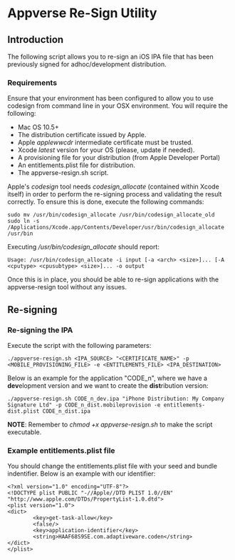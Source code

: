 # Appverse Re-Sign Utility

## Introduction

The following script allows you to re-sign an iOS IPA file that has been previously signed for adhoc/development distribution. 

### Requirements

Ensure that your environment has been configured to allow you to use codesign from command line in your OSX environment. You will require the following:

- Mac OS 10.5+
- The distribution certificate issued by Apple.
- Apple _applewwcdr_ intermediate certificate must be trusted.
- Xcode *latest* version for your OS (please, update if needed).
- A provisioning file for your distribution (from Apple Developer Portal)
- An entitlements.plist file for distribution.
- The appverse-resign.sh script.

Apple's *codesign* tool needs *codesign_allocate* (contained within Xcode itself) in order to perform the re-signing process and validating the result correctly. To ensure this is done, execute the following commands:

```
sudo mv /usr/bin/codesign_allocate /usr/bin/codesign_allocate_old
sudo ln -s /Applications/Xcode.app/Contents/Developer/usr/bin/codesign_allocate /usr/bin
```

Executing */usr/bin/codesign_allocate* should report:

```
Usage: /usr/bin/codesign_allocate -i input [-a <arch> <size>]... [-A <cputype> <cpusubtype> <size>]... -o output
```

Once this is in place, you should be able to re-sign applications with the appverse-resign tool without any issues.


## Re-signing




### Re-signing the IPA

Execute the script with the following parameters:

```
./appverse-resign.sh <IPA_SOURCE> "<CERTIFICATE_NAME>" -p <MOBILE_PROVISIONING_FILE> -e <ENTITLEMENTS_FILE> <IPA_DESTINATION>
```
Below is an example for the application "CODE_n", where we have a **dev**elopment version and we want to create the **dist**ribution version:

```
./appverse-resign.sh CODE_n_dev.ipa "iPhone Distribution: My Company Signature Ltd" -p CODE_n_dist.mobileprovision -e entitlements-dist.plist CODE_n_dist.ipa
```

**NOTE**: Remember to *chmod +x appverse-resign.sh* to make the script executable.

### Example entitlements.plist file

You should change the entitlements.plist file with your seed and bundle indentifier. Below is an example with our identifier:

```
<?xml version="1.0" encoding="UTF-8"?>
<!DOCTYPE plist PUBLIC "-//Apple//DTD PLIST 1.0//EN" "http://www.apple.com/DTDs/PropertyList-1.0.dtd">
<plist version="1.0">
<dict>
        <key>get-task-allow</key>
        <false/>
        <key>application-identifier</key>
        <string>HAAF68S9SE.com.adaptiveware.coden</string>
</dict>
</plist>

```
